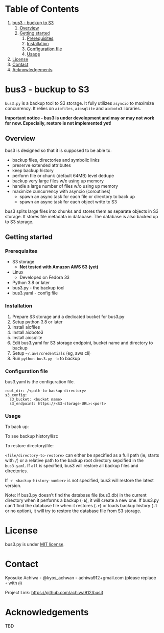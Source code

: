 
# Table of Contents

1.  [bus3 - buckup to S3](#org14bb7c0)
    1.  [Overview](#org10c7d44)
    2.  [Getting started](#orgab43aa1)
        1.  [Prerequisites](#orgac83ede)
        2.  [Installation](#org8dc4069)
        3.  [Configuration file](#org01e5a06)
        4.  [Usage](#orgcbaf2b7)
2.  [License](#org5266f9b)
3.  [Contact](#orgb055843)
4.  [Acknowledgements](#orga4bdfec)



<a id="org14bb7c0"></a>

# bus3 - buckup to S3

`bus3.py` is a backup tool to S3 storage.  It fully utilizes `asyncio` to maximize concurrency.  It relies on `aiofiles`, `aiosqlite` and `aioboto3` libraries.

**Important notice - bus3 is under development and may or may not work for now.  Especially, restore is not implemented yet!**


<a id="org10c7d44"></a>

## Overview

bus3 is designed so that it is supposed to be able to:

-   backup files, directories and symbolic links
-   preserve extended attributes
-   keep backup history
-   perform file or chunk (default 64MB) level dedupe
-   backup very large files w/o using up memory
-   handle a large number of files w/o using up memory
-   maximize cuncurrency with asyncio (coroutines)
    -   spawn an async task for each file or directory to back up
    -   spawn an async task for each object write to S3

bus3 splits large files into chunks and stores them as separate objects in S3 storage.  It stores file metadata in database.  The database is also backed up to S3 storage.


<a id="orgab43aa1"></a>

## Getting started


<a id="orgac83ede"></a>

### Prerequisites

-   S3 storage
    -   **Not tested with Amazon AWS S3 (yet)**
-   Linux
    -   Developed on Fedora 33
-   Python 3.8 or later
-   bus3.py - the backup tool
-   bus3.yaml - config file


<a id="org8dc4069"></a>

### Installation

1.  Prepare S3 storage and a dedicated bucket for bus3.py
2.  Setup python 3.8 or later
3.  Install aiofiles
4.  Install aioboto3
5.  Install aiosqlite
6.  Edit bus3.yaml for S3 storage endpoint, bucket name and directory to backup
7.  Setup `~/.aws/credentials` (eg, aws cli)
8.  Run `python bus3.py -b` to backup


<a id="org01e5a06"></a>

### Configuration file

bus3.yaml is the configuration file.

    root_dir: /<path-to-backup-directory>
    s3_config:
      s3_bucket: <bucket name>
      s3_endpoint: https://<S3-storage-URL>:<port>


<a id="orgcbaf2b7"></a>

### Usage

To back up:

To see backup history/list:

To restore directory/file:

`<file/directory-to-restore>` can either be specified as a full path (ie, starts with `/`) or a relative path to the backup root directory sepcified in the `bus3.yaml`.  If `all` is specified, bus3 will restore all backup files and directories.

If `-n <backup-history-number>` is not specified, bus3 will restore the latest version.

Note:
If bus3.py doesn't find the database file (bus3.db) in the current directory when it performs a backup (`-b`), it will create a new one.  If bus3.py can't find the database file when it restores (`-r`) or loads backup history (`-l` or no option), it will try to restore the database file from S3 storage.


<a id="org5266f9b"></a>

# License

bus3.py is under [MIT license](https://en.wikipedia.org/wiki/MIT_License).


<a id="orgb055843"></a>

# Contact

Kyosuke Achiwa - @kyos\_achwan - achiwa912+gmail.com (please replace `+` with `@`)

Project Link: <https://github.com/achiwa912/bus3>


<a id="orga4bdfec"></a>

# Acknowledgements

TBD

